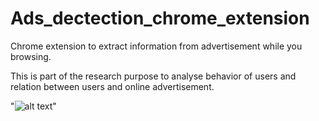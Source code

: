 # Ads_dectection_chrome_extension

Chrome extension to extract information from advertisement while you browsing. 

This is part of the research purpose to analyse behavior of users and relation between users and online advertisement.

"![alt text](https://github.com/s6007541/Ads_dectection_chrome_extension/tree/main/images/slide1.png?raw=true)"



